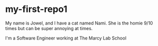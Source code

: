 # my-first-repo1

My name is Jowel, and I have a cat named Nami. She is the homie 9/10 times but can be super annoying at times.

I'm a Software Engineer working at The Marcy Lab School

